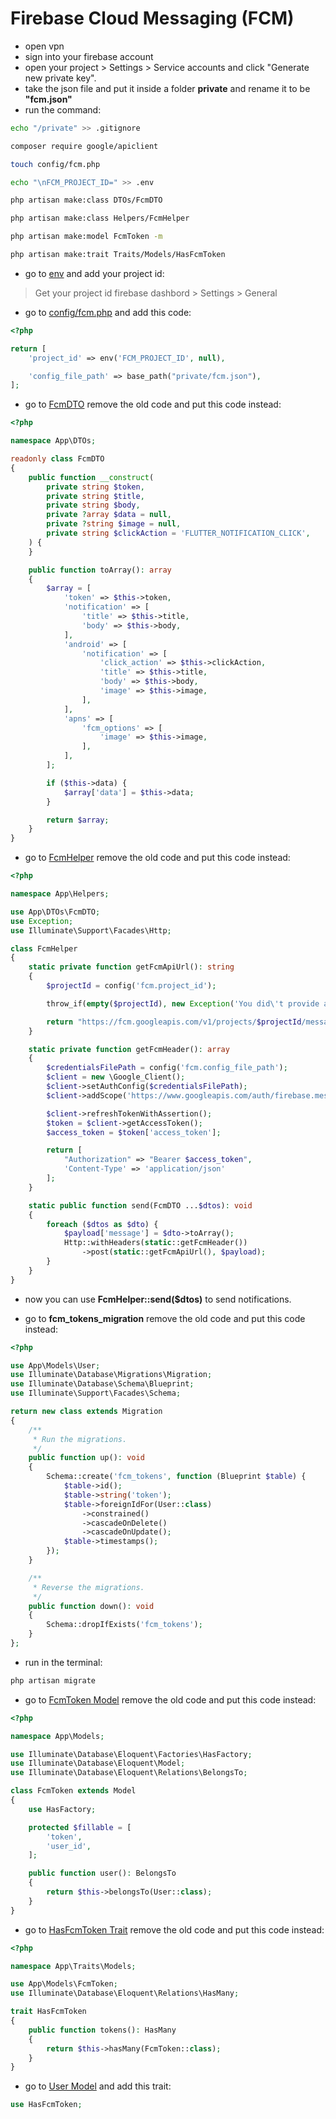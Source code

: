 # Firebase Cloud Messaging (FCM)

- open vpn
- sign into your firebase account
- open your project > Settings > Service accounts and click "Generate new private key". 
- take the json file and put it inside a folder **private** and rename it to be **"fcm.json"** 
- run the command:
```bash
echo "/private" >> .gitignore 

composer require google/apiclient

touch config/fcm.php

echo "\nFCM_PROJECT_ID=" >> .env 

php artisan make:class DTOs/FcmDTO

php artisan make:class Helpers/FcmHelper

php artisan make:model FcmToken -m

php artisan make:trait Traits/Models/HasFcmToken
```
- go to [env](.env) and add your project id:
> Get your project id firebase dashbord > Settings > General
- go to [config/fcm.php](config/fcm.php) and add this code:
```php
<?php

return [
    'project_id' => env('FCM_PROJECT_ID', null),

    'config_file_path' => base_path("private/fcm.json"),
];

```

- go to [FcmDTO](app/DTOs/FcmDTO.php) remove the old code and put this code instead:
```php
<?php

namespace App\DTOs;

readonly class FcmDTO
{
    public function __construct(
        private string $token,
        private string $title,
        private string $body,
        private ?array $data = null,
        private ?string $image = null,
        private string $clickAction = 'FLUTTER_NOTIFICATION_CLICK',
    ) {
    }

    public function toArray(): array
    {
        $array = [
            'token' => $this->token,
            'notification' => [
                'title' => $this->title,
                'body' => $this->body,
            ],
            'android' => [
                'notification' => [
                    'click_action' => $this->clickAction,
                    'title' => $this->title,
                    'body' => $this->body,
                    'image' => $this->image,
                ],
            ],
            'apns' => [
                'fcm_options' => [
                    'image' => $this->image,
                ],
            ],
        ];

        if ($this->data) {
            $array['data'] = $this->data;
        }

        return $array;
    }
}

```

- go to [FcmHelper](app/Helpers/FcmHelper.php) remove the old code and put this code instead:
```php
<?php

namespace App\Helpers;

use App\DTOs\FcmDTO;
use Exception;
use Illuminate\Support\Facades\Http;

class FcmHelper
{
    static private function getFcmApiUrl(): string
    {
        $projectId = config('fcm.project_id');

        throw_if(empty($projectId), new Exception('You did\'t provide any project id yet'));

        return "https://fcm.googleapis.com/v1/projects/$projectId/messages:send";
    }

    static private function getFcmHeader(): array
    {
        $credentialsFilePath = config('fcm.config_file_path');
        $client = new \Google_Client();
        $client->setAuthConfig($credentialsFilePath);
        $client->addScope('https://www.googleapis.com/auth/firebase.messaging');

        $client->refreshTokenWithAssertion();
        $token = $client->getAccessToken();
        $access_token = $token['access_token'];

        return [
            "Authorization" => "Bearer $access_token",
            'Content-Type' => 'application/json'
        ];
    }

    static public function send(FcmDTO ...$dtos): void
    {
        foreach ($dtos as $dto) {
            $payload['message'] = $dto->toArray();
            Http::withHeaders(static::getFcmHeader())
                ->post(static::getFcmApiUrl(), $payload);
        }
    }
}

```

- now you can use **FcmHelper::send($dtos)** to send notifications.

- go to **fcm_tokens_migration** remove the old code and put this code instead:
```php
<?php

use App\Models\User;
use Illuminate\Database\Migrations\Migration;
use Illuminate\Database\Schema\Blueprint;
use Illuminate\Support\Facades\Schema;

return new class extends Migration
{
    /**
     * Run the migrations.
     */
    public function up(): void
    {
        Schema::create('fcm_tokens', function (Blueprint $table) {
            $table->id();
            $table->string('token');
            $table->foreignIdFor(User::class)
                ->constrained()
                ->cascadeOnDelete()
                ->cascadeOnUpdate();
            $table->timestamps();
        });
    }

    /**
     * Reverse the migrations.
     */
    public function down(): void
    {
        Schema::dropIfExists('fcm_tokens');
    }
};
```
- run in the terminal:
```bash
php artisan migrate
```
- go to [FcmToken Model](app/Models/FcmToken.php) remove the old code and put this code instead:
```php
<?php

namespace App\Models;

use Illuminate\Database\Eloquent\Factories\HasFactory;
use Illuminate\Database\Eloquent\Model;
use Illuminate\Database\Eloquent\Relations\BelongsTo;

class FcmToken extends Model
{
    use HasFactory;

    protected $fillable = [
        'token',
        'user_id',
    ];

    public function user(): BelongsTo
    {
        return $this->belongsTo(User::class);
    }
}
```
- go to [HasFcmToken Trait](app/Models/User.php) remove the old code and put this code instead:
```php
<?php

namespace App\Traits\Models;

use App\Models\FcmToken;
use Illuminate\Database\Eloquent\Relations\HasMany;

trait HasFcmToken
{
    public function tokens(): HasMany
    {
        return $this->hasMany(FcmToken::class);
    }
}
```
- go to [User Model](app/Models/User.php) and add this trait:
```php
use HasFcmToken;
```